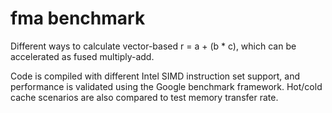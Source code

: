 # fma benchmark
Different ways to calculate vector-based r = a + (b * c), which can be accelerated as fused multiply-add.

Code is compiled with different Intel SIMD instruction set support, and performance is validated using the 
Google benchmark framework. Hot/cold cache scenarios are also compared to test memory transfer rate.
